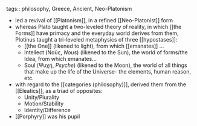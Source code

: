 tags:: philosophy, Greece, Ancient, Neo-Platonism

- led a revival of [[Platonism]], in a refined [[Neo-Platonist]] form
- whereas Plato taught a two-leveled theory of reality, in which [[the Forms]] have primacy and the everyday world derives from them, Plotinus taught a tri-leveled metaphysics of three [[hypostases]]:
	- [[the One]] (likened to light), from which [[emanates]] ...
	- Intellect (Νοῦς, *Nous*) (likened to the Sun), the world of forms/the Idea, from which emanates...
	- Soul (Ψυχή, *Psyche*) (likened to the Moon), the world of all things that make up the life of the Universe- the elements, human reason, etc.
- with regard to the [[categories (philosophy)]], derived them from the [[Eleatics]], as a triad of opposites:
	- Unity/Plurality
	- Motion/Stability
	- Identity/Difference
- [[Porphyry]] was his pupil